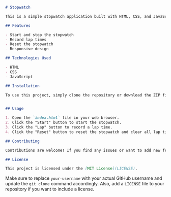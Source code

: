 ```markdown
# Stopwatch

This is a simple stopwatch application built with HTML, CSS, and JavaScript. The stopwatch allows you to start, stop, and reset the timer, as well as record lap times.

## Features

- Start and stop the stopwatch
- Record lap times
- Reset the stopwatch
- Responsive design

## Technologies Used

- HTML
- CSS
- JavaScript

## Installation

To use this project, simply clone the repository or download the ZIP file and open the `index.html` file in your web browser.


## Usage

1. Open the `index.html` file in your web browser.
2. Click the "Start" button to start the stopwatch.
3. Click the "Lap" button to record a lap time.
4. Click the "Reset" button to reset the stopwatch and clear all lap times.

## Contributing

Contributions are welcome! If you find any issues or want to add new features, feel free to open an issue or submit a pull request.

## License

This project is licensed under the [MIT License](LICENSE).
```

Make sure to replace `your-username` with your actual GitHub username and update the `git clone` command accordingly. Also, add a `LICENSE` file to your repository if you want to include a license.
